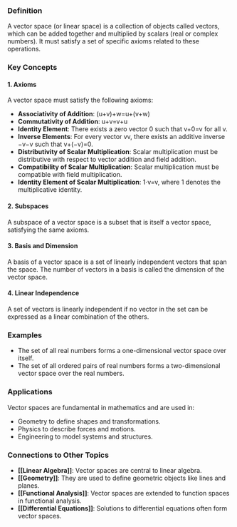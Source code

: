 ### Definition

A vector space (or linear space) is a collection of objects called vectors, which can be added together and multiplied by scalars (real or complex numbers). It must satisfy a set of specific axioms related to these operations.

### Key Concepts

#### 1. Axioms

A vector space must satisfy the following axioms:

- **Associativity of Addition**: (u+v)+w=u+(v+w)
- **Commutativity of Addition**: u+v=v+u
- **Identity Element**: There exists a zero vector 0 such that v+0=v for all v.
- **Inverse Elements**: For every vector vv, there exists an additive inverse −v−v such that v+(−v)=0.
- **Distributivity of Scalar Multiplication**: Scalar multiplication must be distributive with respect to vector addition and field addition.
- **Compatibility of Scalar Multiplication**: Scalar multiplication must be compatible with field multiplication.
- **Identity Element of Scalar Multiplication**: 1⋅v=v, where 1 denotes the multiplicative identity.

#### 2. Subspaces

A subspace of a vector space is a subset that is itself a vector space, satisfying the same axioms.

#### 3. Basis and Dimension

A basis of a vector space is a set of linearly independent vectors that span the space. The number of vectors in a basis is called the dimension of the vector space.

#### 4. Linear Independence

A set of vectors is linearly independent if no vector in the set can be expressed as a linear combination of the others.

### Examples

- The set of all real numbers forms a one-dimensional vector space over itself.
- The set of all ordered pairs of real numbers forms a two-dimensional vector space over the real numbers.

### Applications

Vector spaces are fundamental in mathematics and are used in:

- Geometry to define shapes and transformations.
- Physics to describe forces and motions.
- Engineering to model systems and structures.

### Connections to Other Topics

- **[[Linear Algebra]]**: Vector spaces are central to linear algebra.
- **[[Geometry]]**: They are used to define geometric objects like lines and planes.
- **[[Functional Analysis]]**: Vector spaces are extended to function spaces in functional analysis.
- **[[Differential Equations]]**: Solutions to differential equations often form vector spaces.